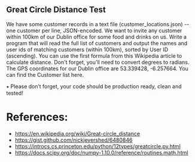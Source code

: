 ## Great Circle Distance Test
 
We have some customer records in a text file (customer_locations.json) -- one customer per line, JSON-encoded. We want to invite any customer within 100km of our Dublin office for some food and drinks on us. Write a program that will read the full list of customers and output the names and user ids of matching customers (within 100km), sorted by User ID (ascending).
You can use the first formula from this Wikipedia article to calculate distance. Don't forget, you'll need to convert degrees to radians.
The GPS coordinates for our Dublin office are 53.339428, -6.257664.
You can find the Customer list here.

⭑ Please don’t forget, your code should be production ready, clean and tested!

# References:
- https://en.wikipedia.org/wiki/Great-circle_distance
- https://gist.github.com/nickjevershed/6480846
- https://introcs.cs.princeton.edu/python/12types/greatcircle.py.html
- https://docs.scipy.org/doc/numpy-1.10.0/reference/routines.math.html

